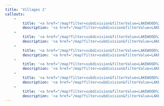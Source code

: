 ```yaml
---
title: 'Villages 2'
callouts:
    -
        title: '<a href="/map?filter=subdivision&filterValue=LAKEWOOD%20RANCH%20BUSINESS%20PARK%20PHI%20PB50/98">Core</a>'
        description: '<a href="/map?filter=subdivision&filterValue=LAKEWOOD%20RANCH%20BUSINESS%20PARK%20PHI%20PB50/98">This 305-acre industrial biotech hub promotes collaboration and innovation among an open space plan with a series of greenways and courtyards that offer a natural setting while preserving existing wetlands. <b>Click for more info.</b></a>'
    -
        title: '<a href="/map?filter=subdivision&filterValue=LAKEWOOD%20RANCH%20BUSINESS%20PARK%20PHI%20PB50/98">Lakewood Centre</a>'
        description: '<a href="/map?filter=subdivision&filterValue=LAKEWOOD%20RANCH%20BUSINESS%20PARK%20PHI%20PB50/98">An urban development comprised of mixed-use housing, professional office and retail spaces. This area is being expanded northward to provide a total of 568 acres of open space and over 76 acres of recreational space. <b>Click for more info.</b></a>'
    -
        title: '<a href="/map?filter=subdivision&filterValue=LAKEWOOD%20RANCH%20BUSINESS%20PARK%20PHI%20PB50/98">Lorraine Corners NE</a>'
        description: '<a href="/map?filter=subdivision&filterValue=LAKEWOOD%20RANCH%20BUSINESS%20PARK%20PHI%20PB50/98">A development in the works consisting of 220 housing units and more than 570,000+ square feet for office and commercial spaces including a Publix-anchored shopping center with in-line space available. <b>Click for more info.</b></a>'
    -
        title: '<a href="/map?filter=subdivision&filterValue=LAKEWOOD%20RANCH%20BUSINESS%20PARK%20PHI%20PB50/98">SR64</a>'
        description: '<a href="/map?filter=subdivision&filterValue=LAKEWOOD%20RANCH%20BUSINESS%20PARK%20PHI%20PB50/98">Lorem ipsum dolor sit amet, consectetur adipiscing elit. Nunc fermentum nisi orci, eu venenatis urna ultricies sed. <b>Click for more info.</b> </a>'
    -
        title: '<a href="/map?filter=subdivision&filterValue=LAKEWOOD%20RANCH%20BUSINESS%20PARK%20PHI%20PB50/98">Town Center</a>'
        description: '<a href="/map?filter=subdivision&filterValue=LAKEWOOD%20RANCH%20BUSINESS%20PARK%20PHI%20PB50/98">This 500-acre mixed-use business park is home to multiple retail centers, professional executive suites, hospitality services and high-end offices, including Lakewood Ranch Medical Center, a 120-bed acute care hospital. <b>Click for more info.</b></a>'
    -
        title: '<a href="/map?filter=subdivision&filterValue=LAKEWOOD%20RANCH%20BUSINESS%20PARK%20PHI%20PB50/98">Waterside Place</a>'
        description: '<a href="/map?filter=subdivision&filterValue=LAKEWOOD%20RANCH%20BUSINESS%20PARK%20PHI%20PB50/98">A vibrant, lakefront town center planned for stylish shops, acclaimed restaurants, festivals, farmers’ markets, and the Players Centre for Performing Arts. <b>Click for more info.</b></a>'
---
```


